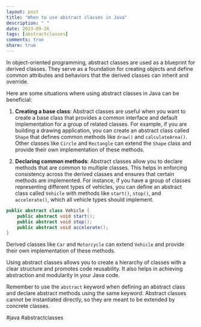 ```yaml
---
layout: post
title: "When to use abstract classes in Java"
description: " "
date: 2023-09-26
tags: [abstractclasses]
comments: true
share: true
---
```


In object-oriented programming, abstract classes are used as a blueprint for derived classes. They serve as a foundation for creating objects and define common attributes and behaviors that the derived classes can inherit and override.

Here are some situations where using abstract classes in Java can be beneficial:

1. **Creating a base class**: Abstract classes are useful when you want to create a base class that provides a common interface and default implementation for a group of related classes. For example, if you are building a drawing application, you can create an abstract class called `Shape` that defines common methods like `draw()` and `calculateArea()`. Other classes like `Circle` and `Rectangle` can extend the `Shape` class and provide their own implementation of these methods.

2. **Declaring common methods**: Abstract classes allow you to declare methods that are common to multiple classes. This helps in enforcing consistency across the derived classes and ensures that certain methods are implemented. For instance, if you have a group of classes representing different types of vehicles, you can define an abstract class called `Vehicle` with methods like `start()`, `stop()`, and `accelerate()`, which all vehicle types should implement.

```java
public abstract class Vehicle {
    public abstract void start();
    public abstract void stop();
    public abstract void accelerate();
}
```

Derived classes like `Car` and `Motorcycle` can extend `Vehicle` and provide their own implementation of these methods.

Using abstract classes allows you to create a hierarchy of classes with a clear structure and promotes code reusability. It also helps in achieving abstraction and modularity in your Java code.

Remember to use the `abstract` keyword when defining an abstract class and declare abstract methods using the same keyword. Abstract classes cannot be instantiated directly, so they are meant to be extended by concrete classes.

#java #abstractclasses